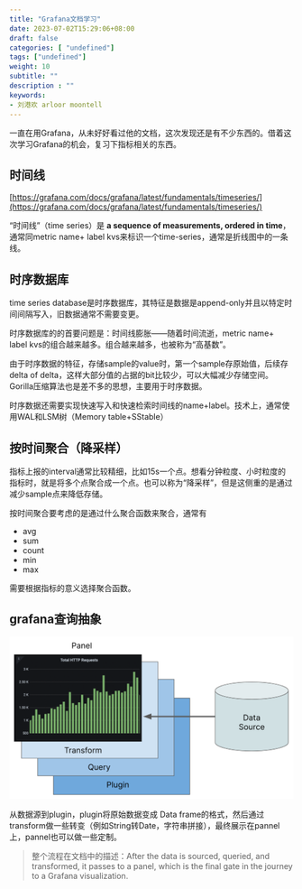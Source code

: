 ```yaml
---
title: "Grafana文档学习"
date: 2023-07-02T15:29:06+08:00
draft: false
categories: [ "undefined"]
tags: ["undefined"]
weight: 10
subtitle: ""
description : ""
keywords:
- 刘港欢 arloor moontell
---
```


一直在用Grafana，从未好好看过他的文档，这次发现还是有不少东西的。借着这次学习Grafana的机会，复习下指标相关的东西。
<!--more-->

## 时间线

[https://grafana.com/docs/grafana/latest/fundamentals/timeseries/](https://grafana.com/docs/grafana/latest/fundamentals/timeseries/)

“时间线”（time series）是 **a sequence of measurements, ordered in time**， 通常同metric name+ label kvs来标识一个time-series，通常是折线图中的一条线。

## 时序数据库

time series database是时序数据库，其特征是数据是append-only并且以特定时间间隔写入，旧数据通常不需要变更。

时序数据库的的首要问题是：时间线膨胀——随着时间流逝，metric name+ label kvs的组合越来越多。组合越来越多，也被称为“高基数”。

由于时序数据的特征，存储sample的value时，第一个sample存原始值，后续存delta of delta，这样大部分值的占据的bit比较少，可以大幅减少存储空间。Gorilla压缩算法也是差不多的思想，主要用于时序数据。

时序数据还需要实现快速写入和快速检索时间线的name+label。技术上，通常使用WAL和LSM树（Memory table+SStable）


## 按时间聚合（降采样）

指标上报的interval通常比较精细，比如15s一个点。想看分钟粒度、小时粒度的指标时，就是将多个点聚合成一个点。也可以称为“降采样”，但是这侧重的是通过减少sample点来降低存储。

按时间聚合要考虑的是通过什么聚合函数来聚合，通常有

- avg
- sum
- count
- min
- max

需要根据指标的意义选择聚合函数。

## grafana查询抽象

![Alt text](/img/grafana-visualizing-components.png)

从数据源到plugin，plugin将原始数据变成 Data frame的格式，然后通过transform做一些转变（例如String转Date，字符串拼接），最终展示在pannel上，pannel也可以做一些定制。

> 整个流程在文档中的描述：After the data is sourced, queried, and transformed, it passes to a panel, which is the final gate in the journey to a Grafana visualization.


